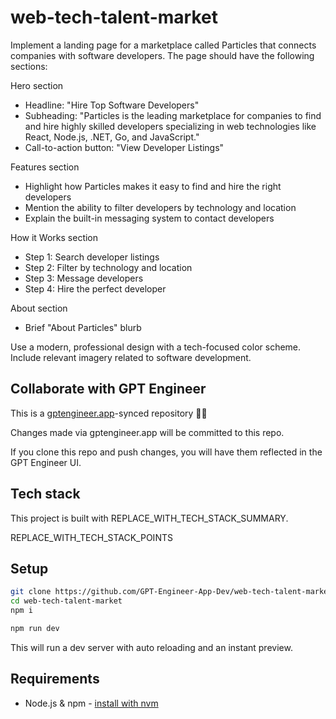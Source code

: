 # web-tech-talent-market

Implement a landing page for a marketplace called Particles that connects companies with software developers. The page should have the following sections:

Hero section
- Headline: "Hire Top Software Developers"
- Subheading: "Particles is the leading marketplace for companies to find and hire highly skilled developers specializing in web technologies like React, Node.js, .NET, Go, and JavaScript."
- Call-to-action button: "View Developer Listings"

Features section
- Highlight how Particles makes it easy to find and hire the right developers 
- Mention the ability to filter developers by technology and location
- Explain the built-in messaging system to contact developers

How it Works section  
- Step 1: Search developer listings
- Step 2: Filter by technology and location
- Step 3: Message developers
- Step 4: Hire the perfect developer

About section
- Brief "About Particles" blurb

Use a modern, professional design with a tech-focused color scheme. Include relevant imagery related to software development.

## Collaborate with GPT Engineer

This is a [gptengineer.app](https://gptengineer.app)-synced repository 🌟🤖

Changes made via gptengineer.app will be committed to this repo.

If you clone this repo and push changes, you will have them reflected in the GPT Engineer UI.

## Tech stack

This project is built with REPLACE_WITH_TECH_STACK_SUMMARY.

REPLACE_WITH_TECH_STACK_POINTS

## Setup

```sh
git clone https://github.com/GPT-Engineer-App-Dev/web-tech-talent-market.git
cd web-tech-talent-market
npm i
```

```sh
npm run dev
```

This will run a dev server with auto reloading and an instant preview.

## Requirements

- Node.js & npm - [install with nvm](https://github.com/nvm-sh/nvm#installing-and-updating)
